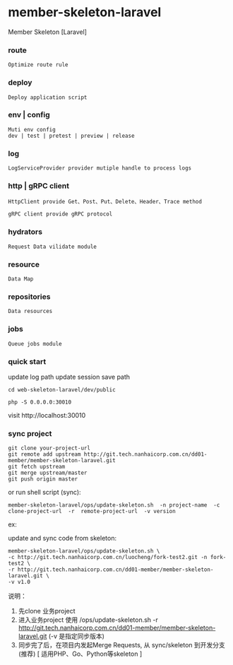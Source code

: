 # member-skeleton-laravel

Member Skeleton [Laravel]

### route

```
Optimize route rule
```

### deploy

```
Deploy application script
```

### env | config

```
Muti env config
dev | test | pretest | preview | release 
```

### log
```
LogServiceProvider provider mutiple handle to process logs 
```

### http | gRPC client

```
HttpClient provide Get、Post、Put、Delete、Header、Trace method

gRPC client provide gRPC protocol
```

### hydrators

```
Request Data vilidate module

```

### resource

```
Data Map
```

### repositories

```
Data resources
```

### jobs

```
Queue jobs module
```

### quick start

update log path
update session  save path

```
cd web-skeleton-laravel/dev/public

php -S 0.0.0.0:30010

```

visit http://localhost:30010


### sync project 
```
git clone your-project-url
git remote add upstream http://git.tech.nanhaicorp.com.cn/dd01-member/member-skeleton-laravel.git
git fetch upstream
git merge upstream/master
git push origin master
```

or run shell script (sync):

```
member-skeleton-laravel/ops/update-skeleton.sh  -n project-name  -c clone-project-url  -r  remote-project-url  -v version

```

ex:

update and sync code from skeleton:

```
member-skeleton-laravel/ops/update-skeleton.sh \
-c http://git.tech.nanhaicorp.com.cn/luocheng/fork-test2.git -n fork-test2 \
-r http://git.tech.nanhaicorp.com.cn/dd01-member/member-skeleton-laravel.git \
-v v1.0
```

说明：
1. 先clone 业务project
2. 进入业务project 使用 /ops/update-skeleton.sh -r http://git.tech.nanhaicorp.com.cn/dd01-member/member-skeleton-laravel.git (-v 是指定同步版本)
3. 同步完了后，在项目内发起Merge Requests, 从 sync/skeleton 到开发分支 (推荐)
[ 适用PHP、Go、Python等skeleton ]


